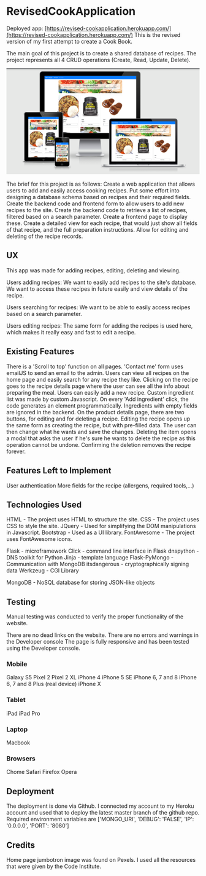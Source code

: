 # RevisedCookApplication

Deployed app: [https://revised-cookapplication.herokuapp.com/](https://revised-cookapplication.herokuapp.com/)
This is the revised version of my first attempt to create a Cook Book.

The main goal of this project is to create a shared database of recipes. The project represents all 4 CRUD operations (Create, Read, Update, Delete).

![RevisedCookApplication logo](static/img/responsive.png)

The brief for this project is as follows:
Create a web application that allows users to add and easily access cooking recipes.
Put some effort into designing a database schema based on recipes and their required fields.
Create the backend code and frontend form to allow users to add new recipes to the site.
Create the backend code to retrieve a list of recipes, filtered based on a search parameter. Create a frontend page to display these.
Create a detailed view for each recipe, that would just show all fields of that recipe, and the full preparation instructions.
Allow for editing and deleting of the recipe records.

## UX

This app was made for adding recipes, editing, deleting and viewing.

Users adding recipes:
We want to easily add recipes to the site's database. We want to access these recipes in future easily and view details of the recipe.

Users searching for recipes:
We want to be able to easily access recipes based on a search parameter.

Users editing recipes:
The same form for adding the recipes is used here, which makes it really easy and fast to edit a recipe.

##  Existing Features

There is a 'Scroll to top' function on all pages.
'Contact me' form uses emailJS to send an email to the admin.
Users can view all recipes on the home page and easily search for any recipe they like. Clicking on the recipe goes to the recipe details page where the user can see all the info about preparing the meal.
Users can easily add a new recipe. Custom ingredient list was made by custom Javascript. On every 'Add ingredient' click, the code generates an element programmatically. Ingredients with empty fields are ignored in the backend.
On the product details page, there are two buttons, for editing and for deleting a recipe. Editing the recipe opens up the same form as creating the recipe, but with pre-filled data. The user can then change what he wants and save the changes. Deleting the item opens a modal that asks the user if he's sure he wants to delete the recipe as this operation cannot be undone. Confirming the deletion removes the recipe forever.


##  Features Left to Implement


User authentication
More fields for the recipe (allergens, required tools,...)


## Technologies Used

HTML - The project uses HTML to structure the site.
CSS - The project uses CSS to style the site.
JQuery - Used for simplifying the DOM manipulations in Javascript.
Bootstrap - Used as a UI library.
FontAwesome - The project uses FontAwesome icons.

Flask - microframework
Click - command line interface in Flask
dnspython - DNS toolkit for Python
Jinja - template language
Flask-PyMongo - Communication with MongoDB
itsdangerous - cryptographically signing data
Werkzeug - CGI Library

MongoDB - NoSQL database for storing JSON-like objects

## Testing

Manual testing was conducted to verify the proper functionality of the website.

There are no dead links on the website.
There are no errors and warnings in the Developer console
The page is fully responsive and has been tested using the Developer console.

### Mobile
Galaxy S5
Pixel 2
Pixel 2 XL
iPhone 4
iPhone 5 SE
iPhone 6, 7 and 8
iPhone 6, 7 and 8 Plus (real device)
iPhone X

### Tablet
iPad
iPad Pro

### Laptop
Macbook

### Browsers
Chome
Safari
Firefox
Opera

## Deployment

The deployment is done via Github. I connected my account to my Heroku account and used that to deploy the latest master branch of the github repo. Required environment variables are 
['MONGO_URI', 'DEBUG': 'FALSE', 'IP': '0.0.0.0', 'PORT': '8080']

## Credits

Home page jumbotron image was found on Pexels.
I used all the resources that were given by the Code Institute.